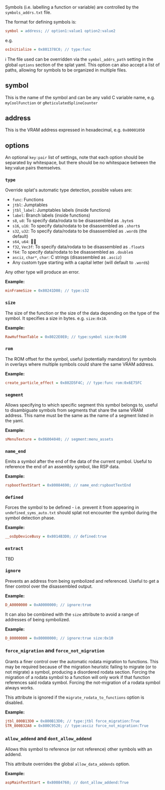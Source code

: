 Symbols (i.e. labelling a function or variable) are controlled by the `symbols_addrs.txt` file.

The format for defining symbols is:

```ini
symbol = address; // option1:value1 option2:value2
```
e.g.
```ini
osInitialize = 0x801378C0; // type:func
```

:information_source: The file used can be overridden via the `symbol_addrs_path` setting in the global `options` section of the splat yaml. This option can also accept a list of paths, allowing for symbols to be organized in multiple files.

## symbol

This is the name of the symbol and can be any valid C variable name, e.g. `myCoolFunction` or `gReticulatedSplineCounter`

## address

This is the VRAM address expressed in hexadecimal, e.g. `0x80001050`

## options

An optional `key:pair` list of settings, note that each option should be separated by whitespace, but there should be no whitespace between the key:value pairs themselves.

### `type`

Override splat's automatic type detection, possible values are:
- `func`: Functions
- `jtbl`: Jumptables
- `jtbl_label`: Jumptables labels (inside functions)
- `label`: Branch labels (inside functions)
- `s8`, `u8`: To specify data/rodata to be disassembled as `.byte`s
- `s16`, `u16`: To specify data/rodata to be disassembled as `.short`s
- `s32`, `u32`: To specify data/rodata to be disassembled as `.word`s (the default)
- `s64`, `u64`: :man_shrugging:
- `f32`, `Vec3f`: To specify data/rodata to be disassembled as `.float`s
- `f64`: To specify data/rodata to be disassembled as `.double`s
- `asciz`, `char*`, `char`: C strings (disassembled as `.asciz`)
- Any custom type starting with a capital letter (will default to `.word`s)

Any other type will produce an error.

**Example:**
```ini
minFrameSize = 0x80241D08; // type:s32
```

### `size`

The size of the function or the size of the data depending on the type of the symbol. It specifies a size in bytes. e.g. `size:0x10`.

**Example:**
```ini
RawHuffmanTable = 0x8022E0E0; // type:symbol size:0x100
```

### `rom`

The ROM offset for the symbol, useful (potentially mandatory) for symbols in overlays where multiple symbols could share the same VRAM address.

**Example:**
```ini
create_particle_effect = 0x802D5F4C; // type:func rom:0x6E75FC
```

### `segment`

Allows specifying to which specific segment this symbol belongs to, useful to disambiguate symbols from segments that share the same VRAM address. This name must be the same as the name of a segment listed in the yaml.

**Example:**
```ini
sMenuTexture = 0x06004040; // segment:menu_assets
```

### `name_end`

Emits a symbol after the end of the data of the current symbol. Useful to reference the end of an assembly symbol, like RSP data.

**Example:**
```ini
rspbootTextStart = 0x80084690; // name_end:rspbootTextEnd
```

### `defined`

Forces the symbol to be defined - i.e. prevent it from appearing in `undefined_syms_auto.txt` should splat not encounter the symbol during the symbol detection phase.

**Example:**
```ini
__osDpDeviceBusy = 0x8014B3D0; // defined:true
```

### `extract`

TBD

### `ignore`

Prevents an address from being symbolized and referenced. Useful to get a finer control over the disassembled output.

**Example:**
```ini
D_A0000000 = 0xA0000000; // ignore:true
```

It can also be combined with the `size` attribute to avoid a range of addresses of being symbolized.

**Example:**
```ini
D_80000000 = 0x80000000; // ignore:true size:0x10
```

### `force_migration` and `force_not_migration`

Grants a finer control over the automatic rodata migration to functions. This may be required because of the migration heuristic failing to migrate (or to not migrate) a symbol, producing a disordered rodata section. Forcing the migration of a rodata symbol to a function will only work if that function references said rodata symbol. Forcing the not-migration of a rodata symbol always works.

This attribute is ignored if the `migrate_rodata_to_functions` option is disabled.

**Example:**
```ini
jtbl_800B13D0 = 0x800B13D0; // type:jtbl force_migration:True
STR_800B32A8 = 0x800C9520; // type:asciz force_not_migration:True
```

### `allow_addend` and `dont_allow_addend`

Allows this symbol to reference (or not reference) other symbols with an addend.

This attribute overrides the global `allow_data_addends` option.

**Example:**
```ini
aspMainTextStart = 0x80084760; // dont_allow_addend:True
```
